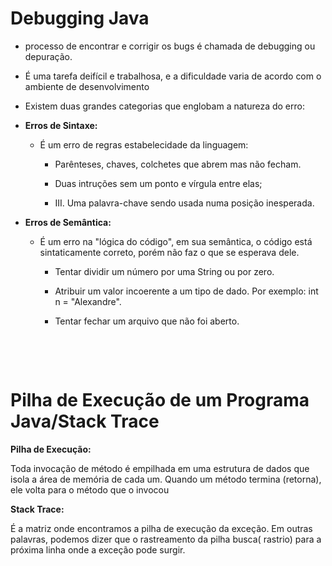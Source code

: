 # Debugging Java

- processo de encontrar e corrigir os bugs é chamada de debugging ou depuração.

- É uma tarefa deifícil e trabalhosa, e a dificuldade varia de acordo com o ambiente de desenvolvimento

- Existem duas grandes categorias que englobam a natureza do erro:

- **Erros de Sintaxe:**
  
  - É um erro de regras estabelecidade da linguagem:    
    
    - Parênteses, chaves, colchetes que abrem mas não fecham.
    
    - Duas intruções sem um ponto e vírgula entre elas;
    
    - III. Uma palavra-chave sendo usada numa posição inesperada.

- **Erros de Semântica:**
  
  - É um erro na "lógica do código", em sua semântica, o código está sintaticamente correto, porém não faz o que se esperava dele.
    - Tentar dividir um número por uma String ou por zero.
    - Atribuir um valor incoerente a um tipo de dado. Por exemplo: int n = "Alexandre".
    - Tentar fechar um arquivo que não foi aberto.
      
          
      
         

# Pilha de Execução de um Programa Java/Stack Trace

**Pilha de Execução:**

Toda invocação de método é empilhada em uma estrutura de dados que isola a área de memória de cada um. Quando um método termina (retorna), ele volta para o método que o invocou

**Stack Trace:**

É a matriz onde encontramos a pilha de execução da exceção. Em outras palavras, podemos dizer que o rastreamento da pilha busca( rastrio) para a próxima linha onde a exceção pode surgir.
